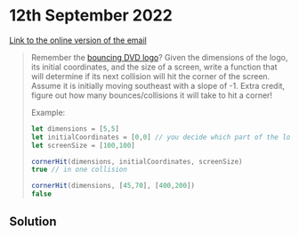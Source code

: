 # 12th September 2022


[Link to the online version of the email](https://buttondown.email/cassidoo/archive/i-enjoy-the-time-passing-i-think-its-a-privilege/)

> Remember the [bouncing DVD logo](https://bouncingdvdlogo.com/)? Given the dimensions of the logo, its initial coordinates, and the size of a screen, write a function that will determine if its next collision will hit the corner of the screen. Assume it is initially moving southeast with a slope of -1. Extra credit, figure out how many bounces/collisions it will take to hit a corner!
>
> Example:
> ```js
> let dimensions = [5,5]
> let initialCoordinates = [0,0] // you decide which part of the logo the coords map to
> let screenSize = [100,100]
>
> cornerHit(dimensions, initialCoordinates, screenSize)
> true // in one collision
>
> cornerHit(dimensions, [45,70], [400,200])
> false
> ```

## Solution
